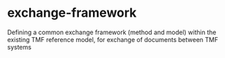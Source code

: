 # exchange-framework
Defining a common exchange framework (method and model) within the existing TMF reference model, for exchange of documents between TMF systems
